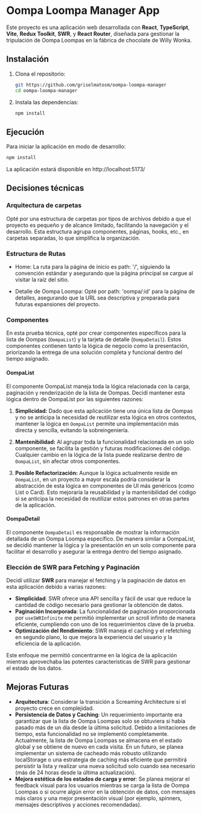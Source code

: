 # Oompa Loompa Manager App

Este proyecto es una aplicación web desarrollada con **React**, **TypeScript**, **Vite**, **Redux Toolkit**, **SWR**, y **React Router**, diseñada para gestionar la tripulación de Oompa Loompas en la fábrica de chocolate de Willy Wonka.

## Instalación

1. Clona el repositorio:

   ```bash
   git https://github.com/griselmatosm/oompa-loompa-manager
   cd oompa-loompa-manager

   ```

2. Instala las dependencias:
   ```bash
   npm install
   ```

## Ejecución

Para iniciar la aplicación en modo de desarrollo:

```bash
npm install
```

La aplicación estará disponible en http://localhost:5173/

## Decisiones técnicas

### Arquitectura de carpetas

Opté por una estructura de carpetas por tipos de archivos debido a que el proyecto es pequeño y de alcance limitado, facilitando la navegación y el desarrollo. Esta estructura agrupa componentes, páginas, hooks, etc., en carpetas separadas, lo que simplifica la organización.

### Estructura de Rutas

- Home: La ruta para la página de inicio es path: '/', siguiendo la convención estándar y asegurando que la página principal se cargue al visitar la raíz del sitio.

- Detalle de Oompa Loompa: Opté por path: 'oompa/:id' para la página de detalles, asegurando que la URL sea descriptiva y preparada para futuras expansiones del proyecto.

### Componentes

En esta prueba técnica, opté por crear componentes específicos para la lista de Oompas (`OompaList`) y la tarjeta de detalle (`OompaDetail`). Estos componentes contienen tanto la lógica de negocio como la presentación, priorizando la entrega de una solución completa y funcional dentro del tiempo asignado.

#### OompaList

El componente OompaList maneja toda la lógica relacionada con la carga, paginación y renderización de la lista de Oompas. Decidí mantener esta lógica dentro de OompaList por las siguientes razones:

1. **Simplicidad:** Dado que esta aplicación tiene una única lista de Oompas y no se anticipa la necesidad de reutilizar esta lógica en otros contextos, mantener la lógica en `OompaList` permite una implementación más directa y sencilla, evitando la sobreingeniería.

2. **Mantenibilidad:** Al agrupar toda la funcionalidad relacionada en un solo componente, se facilita la gestión y futuras modificaciones del código. Cualquier cambio en la lógica de la lista puede realizarse dentro de `OompaList`, sin afectar otros componentes.

3. **Posible Refactorización:** Aunque la lógica actualmente reside en `OompaList`, en un proyecto a mayor escala podría considerar la abstracción de esta lógica en componentes de UI más genéricos (como List o Card). Esto mejoraría la reusabilidad y la mantenibilidad del código si se anticipa la necesidad de reutilizar estos patrones en otras partes de la aplicación.

#### OompaDetail

El componente `OompaDetail` es responsable de mostrar la información detallada de un Oompa Loompa específico. De manera similar a OompaList, se decidió mantener la lógica y la presentación en un solo componente para facilitar el desarrollo y asegurar la entrega dentro del tiempo asignado.

### Elección de SWR para Fetching y Paginación

Decidí utilizar **SWR** para manejar el fetching y la paginación de datos en esta aplicación debido a varias razones:

- **Simplicidad**: SWR ofrece una API sencilla y fácil de usar que reduce la cantidad de código necesario para gestionar la obtención de datos.
- **Paginación Incorporada**: La funcionalidad de paginación proporcionada por `useSWRInfinite` me permitió implementar un scroll infinito de manera eficiente, cumpliendo con uno de los requerimientos clave de la prueba.
- **Optimización del Rendimiento**: SWR maneja el caching y el refetching en segundo plano, lo que mejora la experiencia del usuario y la eficiencia de la aplicación.

Este enfoque me permitió concentrarme en la lógica de la aplicación mientras aprovechaba las potentes características de SWR para gestionar el estado de los datos.

## Mejoras Futuras

- **Arquitectura**: Considerar la transición a Screaming Architecture si el proyecto crece en complejidad.
- **Persistencia de Datos y Caching**: Un requerimiento importante era garantizar que la lista de Oompa Loompas solo se obtuviera si había pasado más de un día desde la última solicitud. Debido a limitaciones de tiempo, esta funcionalidad no se implementó completamente. Actualmente, la lista de Oompa Loompas se almacena en el estado global y se obtiene de nuevo en cada visita. En un futuro, se planea implementar un sistema de cacheado más robusto utilizando localStorage o una estrategia de caching más eficiente que permitirá persistir la lista y realizar una nueva solicitud solo cuando sea necesario (más de 24 horas desde la última actualización).
- **Mejora estética de los estados de carga y error**: Se planea mejorar el feedback visual para los usuarios mientras se carga la lista de Oompa Loompas o si ocurre algún error en la obtención de datos, con mensajes más claros y una mejor presentación visual (por ejemplo, spinners, mensajes descriptivos y acciones recomendadas).


